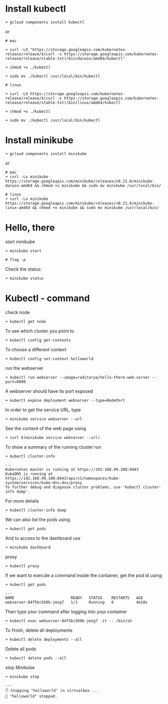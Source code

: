 # Install kubectl

```
➜ gcloud components install kubectl
```

or 

```
# mac

➜ curl -LO "https://storage.googleapis.com/kubernetes-release/release/$(curl -s https://storage.googleapis.com/kubernetes- release/release/stable.txt)/bin/darwin/amd64/kubectl"

➜ chmod +x ./kubectl

➜ sudo mv ./kubectl /usr/local/bin/kubectl

# linux

➜ curl -LO https://storage.googleapis.com/kubernetes-release/release/$(curl -s https://storage.googleapis.com/kubernetes- release/release/stable.txt)/bin/linux/amd64/kubectl

➜ chmod +x ./kubectl

➜ sudo mv ./kubectl /usr/local/bin/kubectl

```

# Install minikube

```
➜ gcloud components install minikube 
```

or

```
# mac
➜ curl -Lo minikube https://storage.googleapis.com/minikube/releases/v0.21.0/minikube-darwin-amd64 && chmod +x minikube && sudo mv minikube /usr/local/bin/

# linux
➜ curl -Lo minikube https://storage.googleapis.com/minikube/releases/v0.21.0/minikube-linux-amd64 && chmod +x minikube && sudo mv minikube /usr/local/bin/
```

# Hello, there

start minikube
```
➜ minikube start

# flag -p
```

Check the status:
```
➜ minikube status
```

# Kubectl - command

check node
```
➜ kubectl get node
```

To see which cluster you point to
```
➜ kubectl config get-contexts
```

To choose a different context
```
➜ kubectl config set-context helloworld
```

run the webserver
```
➜ kubectl run webserver --image=raditarya/hello-there-web-server --port=8000
```

A webserver should have its port exposed
```
➜ kubectl expose deployment webserver --type=NodePort
```

In order to get the service URL, type
```
➜ minikube service webserver --url
```

See the content of the web page using
```
➜ curl $(minikube service webserver --url)
```

To show a summary of the running cluster run
```
➜ kubectl cluster-info

---
Kubernetes master is running at https://192.168.99.100:8443
KubeDNS is running at https://192.168.99.100:8443/api/v1/namespaces/kube- system/services/kube-dns:dns/proxy
To further debug and diagnose cluster problems, use 'kubectl cluster-info dump'.
```

For more details
```
➜ kubectl cluster-info dump
```

We can also list the pods using
```
➜ kubectl get pods
```

And to access to the dashboard use
```
➜ minikube dashboard
```

proxy
```
➜ kubectl proxy
```

If we want to execute a command inside the container, get the pod id using:
```
➜ kubectl get pods

---
NAME                         READY   STATUS    RESTARTS   AGE
webserver-84f5bc569b-jmzg7   1/1     Running   0          4m10s
```

Then type your command after logging into your container
```
➜ kubectl exec webserver-84f5bc569b-jmzg7 -it -- /bin/sh
```

To finish, delete all deployments
```
➜ kubectl delete deployments --all
```

Delete all pods
```
➜ kubectl delete pods --all
```

stop Minikube
```
➜ minikube stop

---
✋ Stopping "helloworld" in virtualbox ...
🛑 "helloworld" stopped.
```